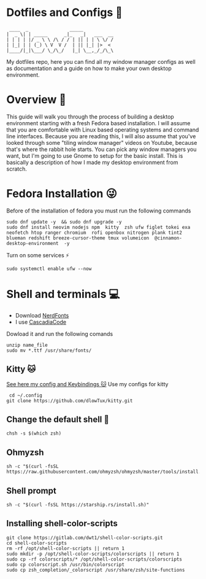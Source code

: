 # Dotfiles and Configs 🐧
```
 ____  _               _____           
|  _ \| | _____      _|_   _|   ___  __
| | | | |/ _ \ \ /\ / / | || | | \ \/ /
| |_| | | (_) \ V  V /  | || |_| |>  < 
|____/|_|\___/ \_/\_/   |_| \__,_/_/\_\
```                                      

My dotfiles repo, here you can find all my window manager configs as well as documentation and a guide on how to make your own desktop environment. 
# Overview 🤖

This guide will walk you through the process of building a desktop environment starting with a fresh Fedora based installation. I will assume that you are comfortable with Linux based operating systems and command line interfaces. Because you are reading this, I will also assume that you've looked through some "tiling window manager" videos on Youtube, because that's where the rabbit hole starts. You can pick any window managers you want, but I'm going to use Gnome to setup for the basic install. This is basically a description of how I made my desktop environment from scratch.

# Fedora Installation 😜
Before of the installation of fedora you must run the following commands
```
sudo dnf update -y  && sudo dnf upgrade -y
sudo dnf install neovim nodejs npm  kitty  zsh ufw figlet tokei exa neofetch htop ranger chromium  rofi openbox nitrogen plank tint2  blueman redshift breeze-cursor-theme tmux volumeicon  @cinnamon-desktop-environment  -y

```
Turn on some services ⚡

```
sudo systemctl enable ufw --now

```
# Shell and terminals 💻
- Download  [NerdFonts](https://www.nerdfonts.com/font-downloads) 
- I use  [CascadiaCode](https://github.com/ryanoasis/nerd-fonts/releases/download/v2.1.0/CascadiaCode.zip)   

Dowload it and run the following comands
```
unzip name_file
sudo mv *.ttf /usr/share/fonts/
```
## Kitty 🐱
[See here my config and Keybindings 🐱](https://github.com/dlowTux/kitty)
Use my configs for kitty 
```
 cd ~/.config 
git clone https://github.com/dlowTux/kitty.git
```

## Change the default shell 👻
```
chsh -s $(which zsh)
```
## Ohmyzsh
```
sh -c "$(curl -fsSL https://raw.githubusercontent.com/ohmyzsh/ohmyzsh/master/tools/install.sh)"
```
## Shell prompt
```
sh -c "$(curl -fsSL https://starship.rs/install.sh)"
```
## Installing shell-color-scripts
```
git clone https://gitlab.com/dwt1/shell-color-scripts.git
cd shell-color-scripts
rm -rf /opt/shell-color-scripts || return 1
sudo mkdir -p /opt/shell-color-scripts/colorscripts || return 1
sudo cp -rf colorscripts/* /opt/shell-color-scripts/colorscripts
sudo cp colorscript.sh /usr/bin/colorscript
sudo cp zsh_completion/_colorscript /usr/share/zsh/site-functions

```


